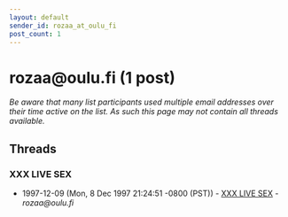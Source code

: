 ```yaml
---
layout: default
sender_id: rozaa_at_oulu_fi
post_count: 1
---
```


# rozaa<span>@</span>oulu.fi (1 post)

_Be aware that many list participants used multiple email addresses over their time active on the list. As such this page may not contain all threads available._

## Threads

### XXX LIVE SEX
+ 1997-12-09 (Mon, 8 Dec 1997 21:24:51 -0800 (PST)) - [XXX LIVE SEX](/archive/1997/12/e3674baacc0f09872d281ebd8bbcaa93d2360ab66ef734888de7efd21442a3d9) - _rozaa@oulu.fi_

